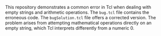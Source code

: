 This repository demonstrates a common error in Tcl when dealing with empty strings and arithmetic operations. The `bug.tcl` file contains the erroneous code.  The `bugSolution.tcl` file offers a corrected version.  The problem arises from attempting mathematical operations directly on an empty string, which Tcl interprets differently from a numeric 0.